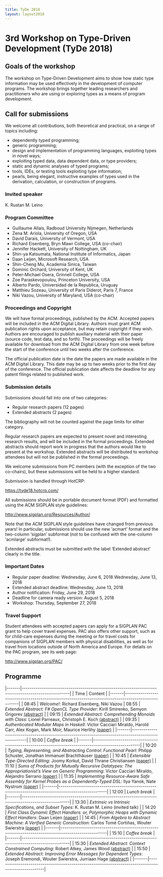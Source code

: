 ```yaml
---
title: TyDe 2018
layout: layout2018
---
```


# 3rd Workshop on Type-Driven Development (TyDe 2018)

## Goals of the workshop

The workshop on Type-Driven Development aims to show how static type
information may be used effectively in the development of computer programs.
The workshop brings together leading researchers and practitioners who are
using or exploring types as a means of program development.

## Call for submissions

We welcome all contributions, both theoretical and practical, on a range of
topics including:

- dependently typed programming;
- generic programming;
- design and implementation of programming languages, exploiting types in novel ways;
- exploiting typed data, data dependent data, or type providers;
- static and dynamic analyses of typed programs;
- tools, IDEs, or testing tools exploiting type information;
- pearls, being elegant, instructive examples of types used in the derivation, calculation, or construction of programs.

### Invited speaker

K. Rustan M. Leino

### Program Committee

- Guillaume Allais, Radboud University Nijmegen, Netherlands
- Zena M. Ariola, University of Oregon, USA
- David Darais, University of Vermont, USA
- Richard Eisenberg, Bryn Mawr College, USA (co-chair)
- Jennifer Hackett, University of Nottingham, UK
- Shin-ya Katsumata, National Institute of Informatics, Japan
- Daan Leijen, Microsoft Research, USA
- Shin-Cheng Mu, Academia Sinica, Taiwan
- Dominic Orchard, University of Kent, UK
- Peter-Michael Osera, Grinnell College, USA
- Zoe Paraskevopoulou, Princeton University, USA
- Alberto Pardo, Universidad de la Republica, Uruguay
- Matthieu Sozeau, University of Paris Diderot, Paris 7, France
- Niki Vazou, University of Maryland, USA (co-chair)

### Proceedings and Copyright

We will have formal proceedings, published by the ACM. Accepted papers will be
included in the ACM Digital Library. Authors must grant ACM publication rights
upon acceptance, but may retain copyright if they wish. Authors are encouraged
to publish auxiliary material with their paper (source code, test data, and so
forth). The proceedings will be freely available for download from the ACM
Digital Library from one week before the start of the conference until two
weeks after the conference.

The official publication date is the date the papers are made available in the
ACM Digital Library. This date may be up to two weeks prior to the first day of
the conference. The official publication date affects the deadline for any
patent filings related to published work.

### Submission details

Submissions should fall into one of two categories:

- Regular research papers (12 pages)
- Extended abstracts (2 pages)

The bibliography will not be counted against the page limits for either
category.

Regular research papers are expected to present novel and interesting research
results, and will be included in the formal proceedings. Extended abstracts
should report work in progress that the authors would like to present at the
workshop. Extended abstracts will be distributed to workshop attendees but will
not be published in the formal proceedings.

We welcome submissions from PC members (with the exception of the two
co-chairs), but these submissions will be held to a higher standard.

Submission is handled through HotCRP:

https://tyde18.hotcrp.com/

All submissions should be in portable document format (PDF) and formatted using
the ACM SIGPLAN style guidelines:

http://www.sigplan.org/Resources/Author/

Note that the ACM SIGPLAN style guidelines have changed from previous years! In
particular, submissions should use the new ‘acmart’ format and the two-column
‘sigplan’ subformat (not to be confused with the one-column ‘acmlarge’
subformat!).

Extended abstracts must be submitted with the label ‘Extended abstract’ clearly
in the title.

### Important Dates

- Regular paper deadline: Wednesday, June 6, 2018 Wednesday, June 13, 2018
- Extended abstract deadline: Wednesday, June 13, 2018
- Author notification: Friday, June 29, 2018
- Deadline for camera ready version: August 5, 2018
- Workshop: Thursday, September 27, 2018

### Travel Support

Student attendees with accepted papers can apply for a SIGPLAN PAC grant to
help cover travel expenses. PAC also offers other support, such as for
child-care expenses during the meeting or for travel costs for companions of
SIGPLAN members with physical disabilities, as well as for travel from
locations outside of North America and Europe. For details on the PAC program,
see its web page:

http://www.sigplan.org/PAC/

## Programme

|-------|------------------------------------------------------------------------------------------------------|
| Time  | Content                                                                                              |
|-------|------------------------------------------------------------------------------------------------------|
| 08:45 | *Welcome!*: Richard Eisenberg, Niki Vazou
| 08:55 | *Extended Abstract: F# OpenCL Type Provider*: Kirill Smirenko, Semyon Grigorev [(abstract)](http://tydeworkshop.org/2018-abstracts/paper1.pdf) |
| 09:15 | *Extended Abstract: Comprehending Monoids with Class*: Lionel Parreaux, Christoph E. Koch [(abstract)](http://tydeworkshop.org/2018-abstracts/paper2.pdf) |
| 09:35 | *Authenticated Modular Maps in Haskell*: Victor Cacciari Miraldo, Harold Carr, Alex Kogan, Mark Moir, Maurice Herlihy [(paper)](https://doi.org/10.1145/3240719.3241790) |
|-------|------------------------------------------------------------------------------------------------------|
| 10:00 | *Coffee break*                                                                                       |
|-------|------------------------------------------------------------------------------------------------------|
| 10:20 | *Typing, Representing, and Abstracting Control: Functional Pearl*: Philipp Schuster, Jonathan Immanuel Brachthäuser [(paper)](https://doi.org/10.1145/3240719.3241788) |
| 10:45 | *Extensible Type-Directed Editing*: Joomy Korkut, David Thrane Christiansen [(paper)](https://doi.org/10.1145/3240719.3241791) |
| 11:10 | *Sums of Products for Mutually Recursive Datatypes: The Appropriationist’s View on Generic Programming*: Victor Cacciari Miraldo, Alejandro Serrano [(paper)](https://doi.org/10.1145/3240719.3241786) |
| 11:35 | *Implementing Resource-Aware Safe Assembly for Kernel Probes as a Dependently-Typed DSL*: Ilya Yanok, Nate Nystrom [(paper)](https://doi.org/10.1145/3240719.3241792) |
|-------|------------------------------------------------------------------------------------------------------|
| 12:00 | *Lunch break*                                                                                        |
|-------|------------------------------------------------------------------------------------------------------|
| 13:30 | *Extrinsic vs Intrinsic Specifications, and Subset Types*: K. Rustan M. Leino (invited talk) |
| 14:20 | *First Class Dynamic Effect Handlers: or, Polymorphic Heaps with Dynamic Effect Handlers*: Daan Leijen [(paper)](https://doi.org/10.1145/3240719.3241789) |
| 14:45 | *From Algebra to Abstract Machine: A Verified Generic Construction*: Carlos Tomé Cortiñas, Wouter Swierstra [(paper)](https://doi.org/10.1145/3240719.3241787) |
|-------|------------------------------------------------------------------------------------------------------|
| 15:10 | *Coffee break*                                                                                       |
|-------|------------------------------------------------------------------------------------------------------|
| 15:30 | *Extended Abstract: Context Constrained Computing*: Robert Atkey, James Wood [(abstract)](http://tydeworkshop.org/2013-abstracts/paper3.pdf) |
| 15:50 | *Extended Abstract: Improving Error Messages for Dependent Types*: Joseph Eremondi, Wouter Swierstra, Jurriaan Hage [(abstract)](http://tydeworkshop.org/2013-abstracts/paper4.pdf) |
|-------|------------------------------------------------------------------------------------------------------|
